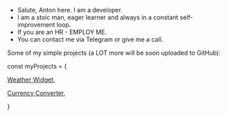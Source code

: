 -  Salute, Anton here. I am a developer.
-  I am a stoic man, eager learner and always in a constant self-improvement loop.
-  If you are an HR - EMPLOY ME.
-  You can contact me via Telegram or give me a call.

<!---
Konichiwa, Samurai!
--->

Some of my simple projects (a LOT more will be soon uploaded to GitHub):

const myProjects = {

[Weather Widget](https://tonwhite.github.io/weather-widget/),

[Currency Converter](https://tonwhite.github.io/currency-converter/),

}
